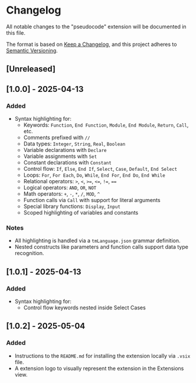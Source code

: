# Changelog

All notable changes to the "pseudocode" extension will be documented in this file.

The format is based on [Keep a Changelog](https://keepachangelog.com/en/1.0.0/),
and this project adheres to [Semantic Versioning](https://semver.org/spec/v2.0.0.html).

## [Unreleased]

## [1.0.0] - 2025-04-13
### Added
- Syntax highlighting for:
  - Keywords: `Function`, `End Function`, `Module`, `End Module`, `Return`, `Call`, etc.
  - Comments prefixed with `//`
  - Data types: `Integer`, `String`, `Real`, `Boolean`
  - Variable declarations with `Declare`
  - Variable assignments with `Set`
  - Constant declarations with `Constant`
  - Control flow: `If`, `Else`, `End If`, `Select`, `Case`, `Default`, `End Select`
  - Loops: `For`, `For Each`, `Do`, `While`, `End For`, `End Do`, `End While`
  - Relational operators: `>`, `<`, `>=`, `<=`, `!=`, `==`
  - Logical operators: `AND`, `OR`, `NOT`
  - Math operators: `+`, `-`, `*`, `/`, `MOD`, `^`
  - Function calls via `Call` with support for literal arguments
  - Special library functions: `Display`, `Input`
  - Scoped highlighting of variables and constants

### Notes
- All highlighting is handled via a `tmLanguage.json` grammar definition.
- Nested constructs like parameters and function calls support data type recognition.

## [1.0.1] - 2025-04-13
### Added
- Syntax highlighting for:
  - Control flow keywords nested inside Select Cases

## [1.0.2] - 2025-05-04
### Added
- Instructions to the `README.md` for installing the extension locally via `.vsix` file.
- A extension logo to visually represent the extension in the Extensions view.
